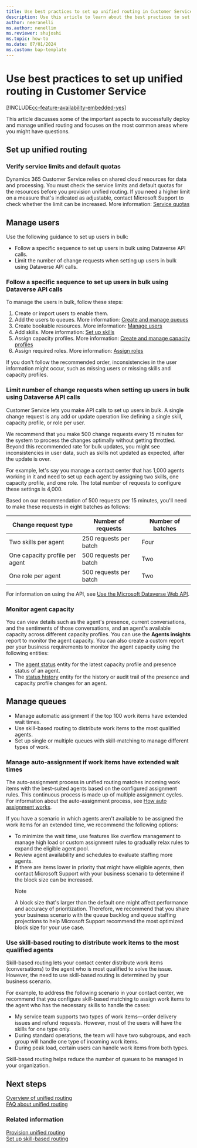 ```yaml
---
title: Use best practices to set up unified routing in Customer Service
description: Use this article to learn about the best practices to set up unified routing in Customer Service and what to do for a successful implementation.
author: neeranelli
ms.author: nenellim
ms.reviewer: shujoshi
ms.topic: how-to
ms.date: 07/01/2024
ms.custom: bap-template
---
```


# Use best practices to set up unified routing in Customer Service

[!INCLUDE[cc-feature-availability-embedded-yes](../../includes/cc-feature-availability-embedded-yes.md)]

This article discusses some of the important aspects to successfully deploy and manage unified routing and focuses on the most common areas where you might have questions.

## Set up unified routing

### Verify service limits and default quotas

Dynamics 365 Customer Service relies on shared cloud resources for data and processing. You must check the service limits and default quotas for the resources before you provision unified routing. If you need a higher limit on a measure that's indicated as adjustable, contact Microsoft Support to check whether the limit can be increased. More information: [Service quotas](../implement/service-quotas.md)

## Manage users

Use the following guidance to set up users in bulk:

- Follow a specific sequence to set up users in bulk using Dataverse API calls.
- Limit the number of change requests when setting up users in bulk using Dataverse API calls.

### Follow a specific sequence to set up users in bulk using Dataverse API calls

To manage the users in bulk, follow these steps:

1. Create or import users to enable them.
1. Add the users to queues. More information: [Create and manage queues](queues-omnichannel.md)
1. Create bookable resources. More information: [Manage users](users-user-profiles.md#manage-users-using-the-classic-experience)
1. Add skills. More information: [Set up skills](setup-skills-assign-agents.md)
1. Assign capacity profiles. More information: [Create and manage capacity profiles](capacity-profiles.md)
1. Assign required roles. More information: [Assign roles](../implement/add-users-assign-roles.md)

If you don't follow the recommended order, inconsistencies in the user information might occur, such as missing users or missing skills and capacity profiles.

### Limit number of change requests when setting up users in bulk using Dataverse API calls

Customer Service lets you make API calls to set up users in bulk. A single change request is any add or update operation like defining a single skill, capacity profile, or role per user.

We recommend that you make 500 change requests every 15 minutes for the system to process the changes optimally without getting throttled. Beyond this recommended rate for bulk updates, you might see inconsistencies in user data, such as skills not updated as expected, after the update is over.

For example, let's say you manage a contact center that has 1,000 agents working in it and need to set up each agent by assigning two skills, one capacity profile, and one role. The total number of requests to configure these settings is 4,000.

Based on our recommendation of 500 requests per 15 minutes, you'll need to make these requests in eight batches as follows:

|Change request type|Number of requests|Number of batches|
|-----------|---------|------------|
|Two skills per agent|250 requests per batch|Four|
|One capacity profile per agent|500 requests per batch|Two|
|One role per agent|500 requests per batch|Two|

For information on using the API, see [Use the Microsoft Dataverse Web API](/power-apps/developer/data-platform/webapi/overview).

### Monitor agent capacity

You can view details such as the agent's presence, current conversations, and the sentiments of those conversations, and an agent's available capacity across different capacity profiles. You can use the **Agents insights** report to monitor the agent capacity.
You can also create a custom report per your business requirements to monitor the agent capacity using the following entities:
- The [agent status](../develop/reference/entities/msdyn_agentstatus.md) entity for the latest capacity profile and presence status of an agent. 
- The [status history](../develop/reference/entities/msdyn_agentcapacityupdatehistory.md) entity for the history or audit trail of the presence and capacity profile changes for an agent.

## Manage queues

- Manage automatic assignment if the top 100 work items have extended wait times.
- Use skill-based routing to distribute work items to the most qualified agents.
- Set up single or multiple queues with skill-matching to manage different types of work.

### Manage auto-assignment if work items have extended wait times

The auto-assignment process in unified routing matches incoming work items with the best-suited agents based on the configured assignment rules. This continuous process is made up of multiple assignment cycles. For information about the auto-assignment process, see [How auto assignment works](assignment-methods.md#how-auto-assignment-works).

If you have a scenario in which agents aren't available to be assigned the work items for an extended time, we recommend the following options:

- To minimize the wait time, use features like overflow management to manage high load or custom assignment rules to gradually relax rules to expand the eligible agent pool.
- Review agent availability and schedules to evaluate staffing more agents.
- If there are items lower in priority that might have eligible agents, then contact Microsoft Support with your business scenario to determine if the block size can be increased.  
  > [!NOTE]
  > A block size that's larger than the default one might affect performance and accuracy of prioritization. Therefore, we recommend that you share your business scenario with the queue backlog and queue staffing projections to help Microsoft Support recommend the most optimized block size for your use case.

### Use skill-based routing to distribute work items to the most qualified agents

Skill-based routing lets your contact center distribute work items (conversations) to the agent who is most qualified to solve the issue. However, the need to use skill-based routing is determined by your business scenario.  

For example, to address the following scenario in your contact center, we recommend that you configure skill-based matching to assign work items to the agent who has the necessary skills to handle the cases:

- My service team supports two types of work items&mdash;order delivery issues and refund requests. However, most of the users will have the skills for one type only.
- During standard operations, the team will have two subgroups, and each group will handle one type of incoming work items.
- During peak load, certain users can handle work items from both types.

Skill-based routing helps reduce the number of queues to be managed in your organization.


## Next steps

[Overview of unified routing](overview-unified-routing.md)  
[FAQ about unified routing](unified-routing-faqs.md)  

### Related information

[Provision unified routing](provision-unified-routing.md)  
[Set up skill-based routing](set-up-skill-based-routing.md)  
